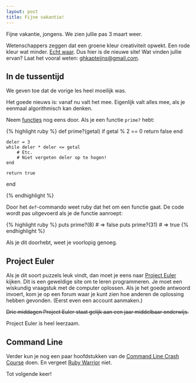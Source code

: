 ```yaml
---
layout: post
title: Fijne vakantie!
---
```


Fijne vakantie, jongens. We zien jullie pas 3 maart weer.

Wetenschappers zeggen dat een groene kleur creativiteit opwekt. Een rode kleur wat minder. [Echt waar](http://www.prevention.com/mind-body/emotional-health/looking-color-green-enhances-creativity). Dus hier is de nieuwe site! Wat vinden jullie ervan? Laat het vooral weten: [ghkapteijns@gmail.com](mailto:ghkapteijns@gmail.com).

## In de tussentijd

We geven toe dat de vorige les heel moeilijk was.

Het goede nieuws is: vanaf nu valt het mee. Eigenlijk valt alles mee, als je eenmaal algorithmisch kan denken.

Neem [functies](/hoofdstuk2/#functies) nog eens door. Als je een functie `prime?` hebt:

{% highlight ruby %}
def prime?(getal)
    if getal % 2 == 0
        return false
    end

    deler = 3
    while deler * deler <= getal
        # Etc.
        # Niet vergeten deler op te hogen!
    end

    return true
end

{% endhighlight %}

Door het `def`-commando weet ruby dat het om een functie gaat. De code wordt pas uitgevoerd als je de functie aanroept:

{% highlight ruby %}
    puts prime?(8) # => false
    puts prime?(31) # => true
{% endhighlight %}

Als je dit doorhebt, weet je voorlopig genoeg.

## Project Euler
Als je dit soort puzzels leuk vindt, dan moet je eens naar [Project Euler](https://projecteuler.net/problems) kijken. Dit is een geweldige site om te leren programmeren. Je moet een wiskundig vraagstuk met de computer oplossen. Als je het goede antwoord invoert, kom je op een forum waar je kunt zien hoe anderen de oplossing hebben gevonden. (Eerst even een account aanmaken.)

<s>Drie middagen Project Euler staat gelijk aan een jaar middelbaar onderwijs.</s>

Project Euler is heel leerzaam.

## Command Line

Verder kun je nog een paar hoofdstukken van de [Command Line Crash Course](http://cli.learncodethehardway.org/book/) doen. En vergeet [Ruby Warrior](https://www.bloc.io/ruby-warrior/#/) niet.

Tot volgende keer!